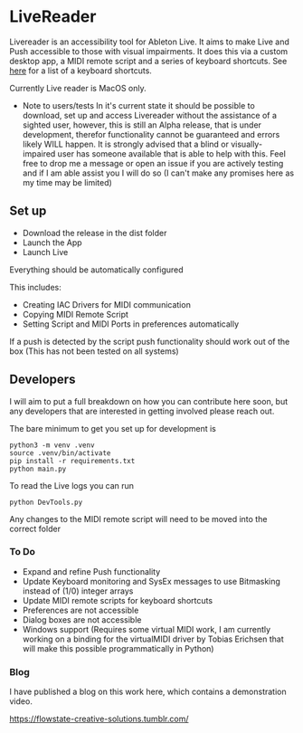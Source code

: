 # LiveReader


Livereader is an accessibility tool for Ableton Live. It aims to make Live and Push accessible to those with visual impairments. It does
this via a custom desktop app, a MIDI remote script and a series of keyboard shortcuts. See [here](keyboard_shortcuts.txt) for a list of a keyboard shortcuts.

Currently Live reader is MacOS only.

* Note to users/tests
In it's current state it should be possible to download, set up and access Livereader without the assistance of a sighted user, however, this is still an Alpha release, 
that is under development, therefor functionality cannot be guaranteed and errors likely WILL happen. It is strongly advised that a blind or visually-impaired user has someone available that is able to help with this.
Feel free to drop me a message or open an issue if you are actively testing and if I am able assist you I will do so (I can't make any promises here as my time may be limited)

## Set up

- Download the release in the dist folder
- Launch the App
- Launch Live

Everything should be automatically configured

This includes:
- Creating IAC Drivers for MIDI communication
- Copying MIDI Remote Script
- Setting Script and MIDI Ports in preferences automatically

If a push is detected by the script push functionality should work out of the box (This has not been tested on all systems)

## Developers

I will aim to put a full breakdown on how you can contribute here soon, but any developers that are interested in getting involved please reach out.

The bare minimum to get you set up for development is

```
python3 -m venv .venv
source .venv/bin/activate
pip install -r requirements.txt
python main.py
```

To read the Live logs you can run
```
python DevTools.py
```

Any changes to the MIDI remote script will need to be moved into the correct folder

### To Do

- Expand and refine Push functionality
- Update Keyboard monitoring and SysEx messages to use Bitmasking instead of (1/0) integer arrays
- Update MIDI remote scripts for keyboard shortcuts
- Preferences are not accessible
- Dialog boxes are not accessible
- Windows support (Requires some virtual MIDI work, I am currently working on a binding for the virtualMIDI driver by Tobias Erichsen that will make this possible programmatically in Python)

### Blog

I have published a blog on this work here, which contains a demonstration video.

https://flowstate-creative-solutions.tumblr.com/
